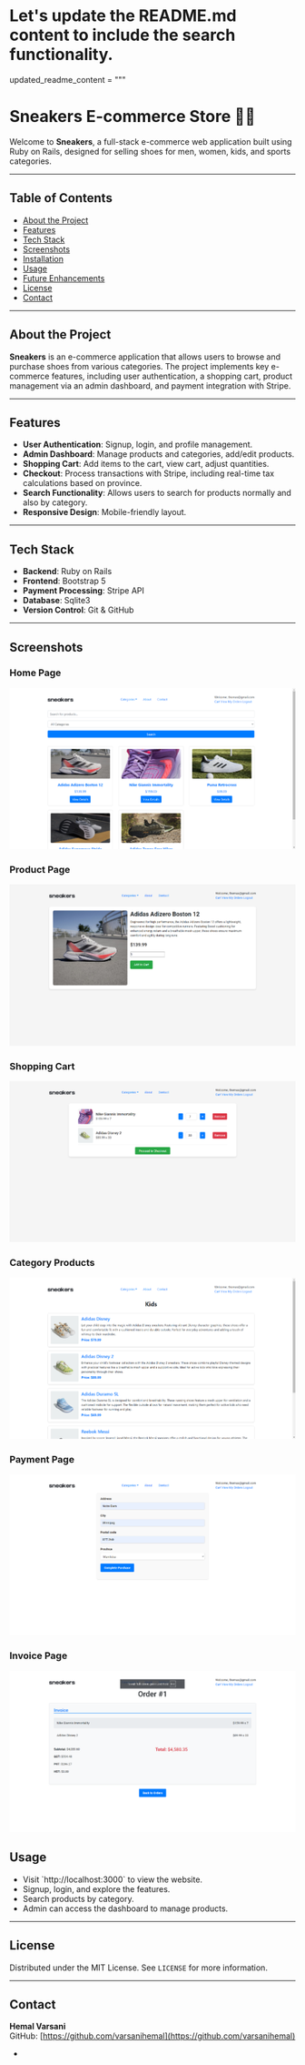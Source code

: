 # Let's update the README.md content to include the search functionality.

updated_readme_content = """
# Sneakers E-commerce Store 🛒👟

Welcome to **Sneakers**, a full-stack e-commerce web application built using Ruby on Rails, designed for selling shoes for men, women, kids, and sports categories.

---

## Table of Contents
- [About the Project](#about-the-project)
- [Features](#features)
- [Tech Stack](#tech-stack)
- [Screenshots](#screenshots)
- [Installation](#installation)
- [Usage](#usage)
- [Future Enhancements](#future-enhancements)
- [License](#license)
- [Contact](#contact)

---

## About the Project
**Sneakers** is an e-commerce application that allows users to browse and purchase shoes from various categories. The project implements key e-commerce features, including user authentication, a shopping cart, product management via an admin dashboard, and payment integration with Stripe.

---

## Features
- **User Authentication**: Signup, login, and profile management.
- **Admin Dashboard**: Manage products and categories, add/edit products.
- **Shopping Cart**: Add items to the cart, view cart, adjust quantities.
- **Checkout**: Process transactions with Stripe, including real-time tax calculations based on province.
- **Search Functionality**: Allows users to search for products normally and also by category.
- **Responsive Design**: Mobile-friendly layout.

---

## Tech Stack
- **Backend**: Ruby on Rails
- **Frontend**: Bootstrap 5
- **Payment Processing**: Stripe API
- **Database**: Sqlite3
- **Version Control**: Git & GitHub

---

## Screenshots

### Home Page
![Home Page](images/home.png)

### Product Page
![Product Page](images/product.png)

### Shopping Cart
![Shopping Cart](images/cart.png)

### Category Products
![Category Products](images/category.png)

### Payment Page
![Payment Page](images/payment.png)

### Invoice Page
![Payment Page](images/invoice.png)


## Usage

- Visit \`http://localhost:3000\` to view the website.
- Signup, login, and explore the features.
- Search products by category.
- Admin can access the dashboard to manage products.

---

## License
Distributed under the MIT License. See `LICENSE` for more information.

---

## Contact
**Hemal Varsani**  
GitHub: [https://github.com/varsanihemal](https://github.com/varsanihemal)

-